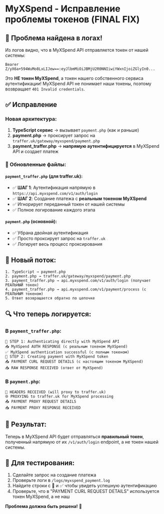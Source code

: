 # MyXSpend - Исправление проблемы токенов (FINAL FIX)

## 🎯 Проблема найдена в логах!

Из логов видно, что в MyXSpend API отправляется токен от нашей системы:
```
Bearer Z/yX6a+594WuMo8LxLIJew==:eyJlbmMiOiJBMjU2R0NNIiwiYWxnIjoiZGlyIn0...
```

Это **НЕ токен MyXSpend**, а токен нашего собственного сервиса аутентификации! MyXSpend API не понимает наши токены, поэтому возвращает `401 Invalid credentials`.

## ✅ Исправление

### Новая архитектура:

1. **TypeScript сервис** → вызывает `payment.php` (как и раньше)
2. **payment.php** → проксирует запрос на `traffer.uk/gateway/myxspend/payment.php`
3. **payment_traffer.php** → **напрямую аутентифицируется** в MyXSpend API и создает платеж

### 📁 Обновленные файлы:

#### `payment_traffer.php` (для traffer.uk):
- ✅ **ШАГ 1**: Аутентификация напрямую в `https://api.myxspend.com/v1/auth/login`
- ✅ **ШАГ 2**: Создание платежа с **реальным токеном MyXSpend**
- ✅ Игнорирует переданный токен от нашей системы
- ✅ Полное логирование каждого этапа

#### `payment.php` (основной):
- ✅ Убрана двойная аутентификация
- ✅ Просто проксирует запрос на `traffer.uk`
- ✅ Логирует весь процесс проксирования

## 🔄 Новый поток:

```
1. TypeScript → payment.php
2. payment.php → traffer.uk/gateway/myxspend/payment.php
3. payment_traffer.php → api.myxspend.com/v1/auth/login (получает РЕАЛЬНЫЙ токен)
4. payment_traffer.php → api.myxspend.com/v1/payment/process (с РЕАЛЬНЫМ токеном)
5. Ответ возвращается обратно по цепочке
```

## 🔍 Что теперь логируется:

### В `payment_traffer.php`:
```
🔐 STEP 1: Authenticating directly with MyXSpend API
📥 MyXSpend AUTH RESPONSE (с реальным токеном MyXSpend)
✅ MyXSpend authentication successful (с полным токеном)
🔐 STEP 2: Creating payment with MyXSpend token
📤 PAYMENT CURL REQUEST DETAILS (с настоящим токеном MyXSpend)
📥 RAW RESPONSE RECEIVED (ответ от MyXSpend)
```

### В `payment.php`:
```
🔑 HEADERS RECEIVED (will proxy to traffer.uk)
🌐 PROXYING to traffer.uk for MyXSpend processing
📤 PAYMENT PROXY REQUEST DETAILS
📥 PAYMENT PROXY RESPONSE RECEIVED
```

## 🎯 Результат:

Теперь в MyXSpend API будет отправляться **правильный токен**, полученный напрямую от их `/v1/auth/login` endpoint, а не токен нашей системы.

## 🚀 Для тестирования:

1. Сделайте запрос на создание платежа
2. Проверьте логи в `/logs/myxspend_payment.log`
3. Найдите строки с 🔐 и ✅ чтобы увидеть успешную аутентификацию
4. Проверьте, что в "PAYMENT CURL REQUEST DETAILS" используется токен MyXSpend, а не наш

**Проблема должна быть решена!** 🎉
